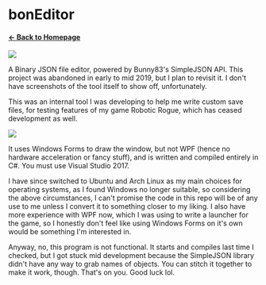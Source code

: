 # bonEditor
#### [← Back to Homepage](https://fluffapparition.github.io/)

![](https://files.gamebanana.com/bitpit/bedit-newlogo-soontm.png)

A Binary JSON file editor, powered by Bunny83's SimpleJSON API. This project was abandoned in early to mid 2019, but I plan to revisit it. I don't have screenshots of the tool itself to show off, unfortunately.

This was an internal tool I was developing to help me write custom save files, for testing features of my game Robotic Rogue, which has ceased development as well. 

![](https://files.gamebanana.com/bitpit/bitmap-arfglabreg.png)

It uses Windows Forms to draw the window, but not WPF (hence no hardware acceleration or fancy stuff), and is written and compiled entirely in C#. You must use Visual Studio 2017.

I have since switched to Ubuntu and Arch Linux as my main choices for operating systems, as I found Windows no longer suitable, so considering the above circumstances, I can't promise the code in this repo will be of any use to me unless I convert it to something closer to my liking. I also have more experience with WPF now, which I was using to write a launcher for the game, so I honestly don't feel like using Windows Forms on it's own would be something I'm interested in.

Anyway, no, this program is not functional. It starts and compiles last time I checked, but I got stuck mid development because the SimpleJSON library didn't have any way to grab names of objects. You can stitch it together to make it work, though. That's on you. Good luck lol.
